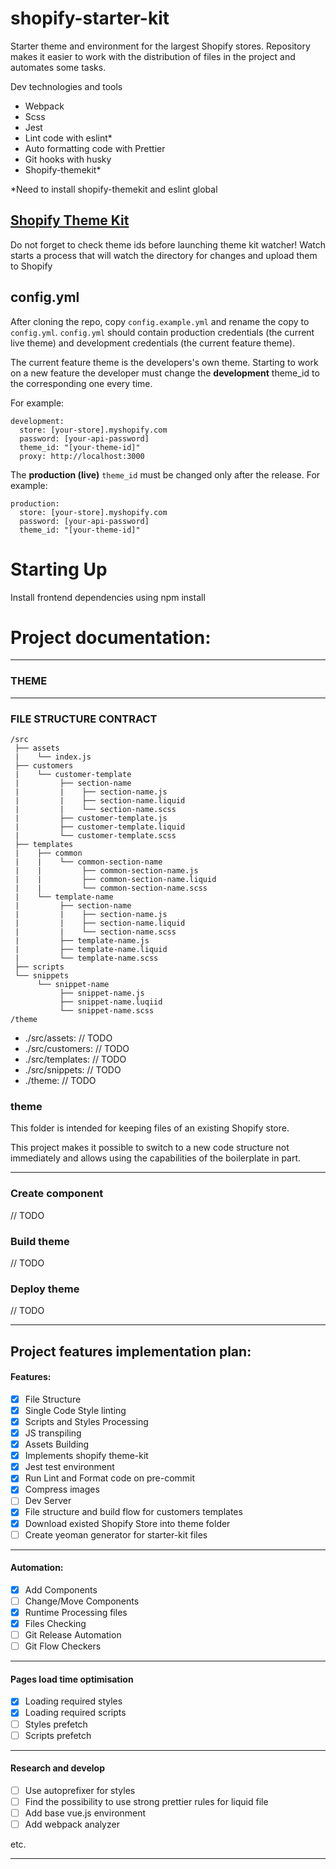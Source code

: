 # shopify-starter-kit

Starter theme and environment for the largest Shopify stores. 
Repository makes it easier to work with the distribution of files in the project and automates some tasks.


Dev technologies and tools
- Webpack
- Scss
- Jest
- Lint code with eslint*
- Auto formatting code with Prettier
- Git hooks with husky
- Shopify-themekit*

*Need to install shopify-themekit and eslint global 

## [Shopify Theme Kit](https://shopify.dev/tools/theme-kit)

Do not forget to check theme ids before launching theme kit watcher!
Watch starts a process that will watch the directory for changes and upload them to Shopify

## config.yml

After cloning the repo, copy `config.example.yml` and rename the copy to `config.yml`.
`config.yml` should contain production credentials (the current live theme) and development credentials (the current feature theme).

The current feature theme is the developers's own theme. Starting to work on a new feature the developer must change the **development** theme_id to the corresponding one every time.

For example:

```
development:
  store: [your-store].myshopify.com
  password: [your-api-password]
  theme_id: "[your-theme-id]"
  proxy: http://localhost:3000
```

The **production (live)** `theme_id` must be changed only after the release.
For example:

```
production:
  store: [your-store].myshopify.com
  password: [your-api-password]
  theme_id: "[your-theme-id]"
```

# Starting Up
Install frontend dependencies using npm install


# Project documentation:

---

### THEME

---

### FILE STRUCTURE CONTRACT

```
/src
 ├── assets
 |    └── index.js
 ├── customers
 |    └── customer-template
 |         ├── section-name
 |         |    ├── section-name.js
 |         |    ├── section-name.liquid
 |         |    └── section-name.scss
 |         ├── customer-template.js
 |         ├── customer-template.liquid
 |         └── customer-template.scss
 ├── templates
 |    ├── common
 |    |    └── common-section-name
 |    |         ├── common-section-name.js
 |    |         ├── common-section-name.liquid
 |    |         └── common-section-name.scss
 |    └── template-name
 |         ├── section-name
 |         |    ├── section-name.js
 |         |    ├── section-name.liquid
 |         |    └── section-name.scss
 |         ├── template-name.js
 |         ├── template-name.liquid
 |         └── template-name.scss
 ├── scripts
 └── snippets
      └── snippet-name
           ├── snippet-name.js
           ├── snippet-name.luqiid
           └── snippet-name.scss
/theme
```


- ./src/assets: // TODO
- ./src/customers: // TODO
- ./src/templates: // TODO
- ./src/snippets: // TODO
- ./theme: // TODO

### theme

This folder is intended for keeping files of an existing Shopify store.

This project makes it possible to switch to a new code structure not immediately and allows using the capabilities of the boilerplate in part.

---


### Create component
// TODO


### Build theme
// TODO


### Deploy theme
// TODO


---

## Project features implementation plan: 


#### Features:

- [x] File Structure
- [x] Single Code Style linting
- [x] Scripts and Styles Processing
- [x] JS transpiling
- [x] Assets Building
- [x] Implements shopify theme-kit
- [x] Jest test environment
- [x] Run Lint and Format code on pre-commit
- [x] Compress images
- [ ] Dev Server
- [x] File structure and build flow for customers templates
- [x] Download existed Shopify Store into theme folder
- [ ] Create yeoman generator for starter-kit files

---
#### Automation:

- [x] Add Components
- [ ] Change/Move Components
- [x] Runtime Processing files
- [x] Files Checking
- [ ] Git Release Automation
- [ ] Git Flow Checkers

---
#### Pages load time optimisation

- [x] Loading required styles
- [x] Loading required scripts
- [ ] Styles prefetch
- [ ] Scripts prefetch

---
#### Research and develop

- [ ] Use autoprefixer for styles
- [ ] Find the possibility to use strong prettier rules for liquid file
- [ ] Add base vue.js environment
- [ ] Add webpack analyzer

etc.

---
